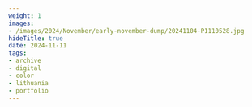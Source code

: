 ```yaml
---
weight: 1
images:
- /images/2024/November/early-november-dump/20241104-P1110528.jpg
hideTitle: true
date: 2024-11-11
tags:
- archive
- digital
- color
- lithuania
- portfolio
---
```


